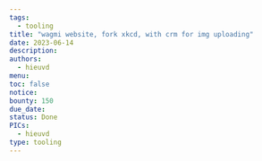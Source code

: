 ```yaml
---
tags:
  - tooling
title: "wagmi website, fork xkcd, with crm for img uploading"
date: 2023-06-14
description: 
authors:
  - hieuvd
menu: 
toc: false
notice: 
bounty: 150
due_date: 
status: Done
PICs:
  - hieuvd
type: tooling
---
```

